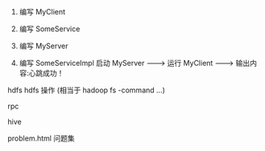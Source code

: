1. 编写 MyClient

2. 编写 SomeService

3. 编写 MyServer

4. 编写 SomeServiceImpl
启动 MyServer ---> 运行 MyClient ---> 输出内容:心跳成功！

hdfs hdfs 操作 (相当于 hadoop fs -command ...)

rpc

hive

problem.html 问题集